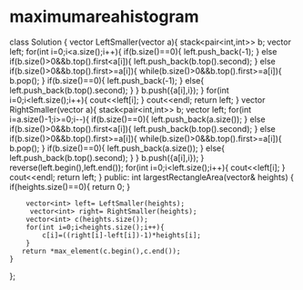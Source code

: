 # maximumareahistogram
class Solution {
    vector<int> LeftSmaller(vector<int> a){
         stack<pair<int,int>> b;
        vector<int> left;
        for(int i=0;i<a.size();i++){
            if(b.size()==0){
                left.push_back(-1);
            }
            else if(b.size()>0&&b.top().first<a[i]){
                left.push_back(b.top().second);
            }
            else if(b.size()>0&&b.top().first>=a[i]){
                while(b.size()>0&&b.top().first>=a[i]){
                    b.pop();
                }
                if(b.size()==0){
                    left.push_back(-1);
                }
                else{
                    left.push_back(b.top().second);
                }
            }
            b.push({a[i],i});
        }
          for(int i=0;i<left.size();i++){
         cout<<left[i];
     }
     cout<<endl;
    return left;
}
 vector<int> RightSmaller(vector<int> a){
         stack<pair<int,int>> b;
        vector<int> left;
        for(int i=a.size()-1;i>=0;i--){
            if(b.size()==0){
                left.push_back(a.size());
            }
            else if(b.size()>0&&b.top().first<a[i]){
                left.push_back(b.top().second);
            }
            else if(b.size()>0&&b.top().first>=a[i]){
                while(b.size()>0&&b.top().first>=a[i]){
                    b.pop();
                }
                if(b.size()==0){
                    left.push_back(a.size());
                }
                else{
                    left.push_back(b.top().second);
                }
            }
              b.push({a[i],i});
        }
     reverse(left.begin(),left.end());
     for(int i=0;i<left.size();i++){
         cout<<left[i];
     }
     cout<<endl;
    return left;
}
public:
    int largestRectangleArea(vector<int>& heights) {
        if(heights.size()==0){
            return 0;
        }
        
        vector<int> left= LeftSmaller(heights);
         vector<int> right= RightSmaller(heights);
        vector<int> c(heights.size());
        for(int i=0;i<heights.size();i++){
            c[i]=((right[i]-left[i])-1)*heights[i];
        }
       return *max_element(c.begin(),c.end());
    }
};
